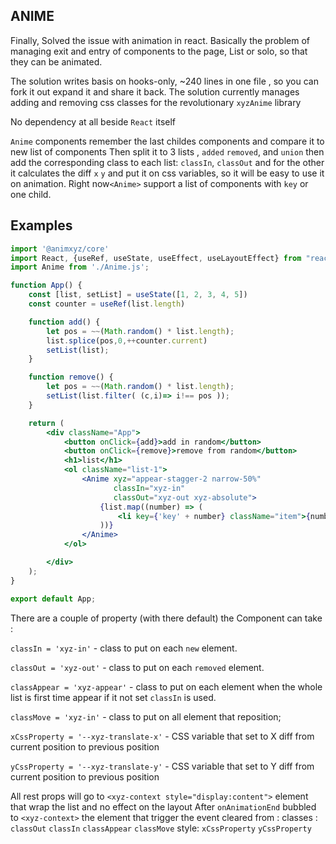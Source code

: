 ## ANIME

Finally, Solved the issue with animation in react. Basically the problem of managing exit and entry of components to the
page, List or solo, so that they can be animated.

The solution writes basis on hooks-only, ~240 lines in one file , so you can fork it out expand it and share it back.
The solution currently manages adding and removing css classes for the revolutionary `xyzAnime` library

No dependency at all beside `React` itself

`Anime` components remember the last childes components and compare it to new list of components Then split it to 3
lists , `added` `removed`, and `union` then add the corresponding class to each list:
`classIn`, `classOut` and for the other it calculates the diff `x` `y` and put it on css variables, so it will be easy
to use it on animation.
Right now`<Anime>` support a list of components with `key` or one child.
## Examples

```jsx
import '@animxyz/core'
import React, {useRef, useState, useEffect, useLayoutEffect} from "react";
import Anime from './Anime.js';

function App() {
    const [list, setList] = useState([1, 2, 3, 4, 5])
    const counter = useRef(list.length)

    function add() {
        let pos = ~~(Math.random() * list.length);
        list.splice(pos,0,++counter.current)
        setList(list);
    }

    function remove() {
        let pos = ~~(Math.random() * list.length);
        setList(list.filter( (c,i)=> i!== pos ));
    }

    return (
        <div className="App">
            <button onClick={add}>add in random</button>
            <button onClick={remove}>remove from random</button>
            <h1>list</h1>
            <ol className="list-1">
                <Anime xyz="appear-stagger-2 narrow-50%"
                       classIn="xyz-in"
                       classOut="xyz-out xyz-absolute">
                    {list.map((number) => (
                        <li key={'key' + number} className="item">{number}</li>
                    ))}
                </Anime>
            </ol>

        </div>
    );
}

export default App;
```


There are a couple of property (with there default) the Component can take :

`classIn = 'xyz-in'`  - class to put on each `new` element.       

`classOut = 'xyz-out'` - class to put on each `removed` element.     

`classAppear = 'xyz-appear'` - class to put on each element when the whole list is first time appear if it not set `classIn` is used.  

`classMove = 'xyz-in'` - class to put on all element that reposition;   

`xCssProperty = '--xyz-translate-x'` - CSS variable that set to X diff from current position to previous position    

`yCssProperty = '--xyz-translate-y'` - CSS variable that set to Y diff from current position to previous position  


All rest props will go to `<xyz-context style="display:content">` element that wrap the list and no effect on the layout
After `onAnimationEnd`  bubbled to `<xyz-context>` the element that trigger the event cleared from : 
    classes : `classOut` `classIn` `classAppear` `classMove`
    style: `xCssProperty` `yCssProperty` 